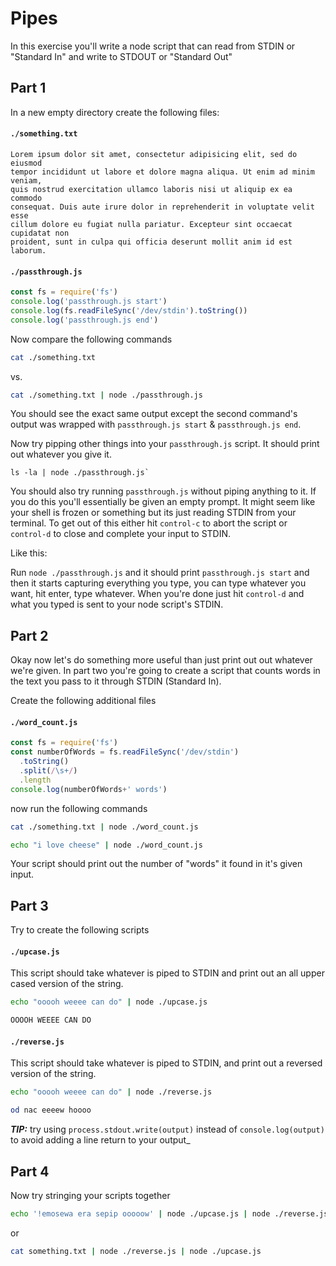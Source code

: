 # Pipes

In this exercise you'll write a node script that can read from
STDIN or "Standard In" and write to STDOUT or "Standard Out"


## Part 1

In a new empty directory create the following files:

#### `./something.txt`

```
Lorem ipsum dolor sit amet, consectetur adipisicing elit, sed do eiusmod
tempor incididunt ut labore et dolore magna aliqua. Ut enim ad minim veniam,
quis nostrud exercitation ullamco laboris nisi ut aliquip ex ea commodo
consequat. Duis aute irure dolor in reprehenderit in voluptate velit esse
cillum dolore eu fugiat nulla pariatur. Excepteur sint occaecat cupidatat non
proident, sunt in culpa qui officia deserunt mollit anim id est laborum.
```

#### `./passthrough.js`

```js
const fs = require('fs')
console.log('passthrough.js start')
console.log(fs.readFileSync('/dev/stdin').toString())
console.log('passthrough.js end')
```


Now
 compare the following commands

```sh
cat ./something.txt
```

vs.

```sh
cat ./something.txt | node ./passthrough.js
```

You should see the exact same output except the second command's output was
wrapped with `passthrough.js start` & `passthrough.js end`.


Now try pipping other things into your `passthrough.js` script. It
should print out whatever you give it.

```
ls -la | node ./passthrough.js`
```


You should also try running `passthrough.js` without piping anything to it. If
you do this you'll essentially be given an empty prompt. It might seem like
your shell is frozen or something but its just reading STDIN from your terminal.
To get out of this either hit `control-c` to abort the script or `control-d` to
close and complete your input to STDIN.

Like this:

Run `node ./passthrough.js` and it should print `passthrough.js start` and then
it starts capturing everything you type, you can type whatever you want, hit
enter, type whatever. When you're done just hit `control-d` and what you typed
is sent to your node script's STDIN.

## Part 2

Okay now let's do something more useful than just print out out whatever we're
given. In part two you're going to create a script that counts words in the text
you pass to it through STDIN (Standard In).

Create the following additional files

#### `./word_count.js`

```js
const fs = require('fs')
const numberOfWords = fs.readFileSync('/dev/stdin')
  .toString()
  .split(/\s+/)
  .length
console.log(numberOfWords+' words')
```


now run the following commands

```sh
cat ./something.txt | node ./word_count.js
```

```sh
echo "i love cheese" | node ./word_count.js
```

Your script should print out the number of "words" it found in it's given input.

## Part 3

Try to create the following scripts

#### `./upcase.js`

This script should take whatever is piped to STDIN and print out an all upper
cased version of the string.

```sh
echo "ooooh weeee can do" | node ./upcase.js

OOOOH WEEEE CAN DO
```

#### `./reverse.js`

This script should take whatever is piped to STDIN, and print out a reversed
version of the string.

```sh
echo "ooooh weeee can do" | node ./reverse.js

od nac eeeew hoooo
```

___TIP:___ try using `process.stdout.write(output)` instead of `console.log(output)`
to avoid adding a line return to your output_

## Part 4

Now try stringing your scripts together


```sh
echo '!emosewa era sepip ooooow' | node ./upcase.js | node ./reverse.js
```

or

```sh
cat something.txt | node ./reverse.js | node ./upcase.js
```
